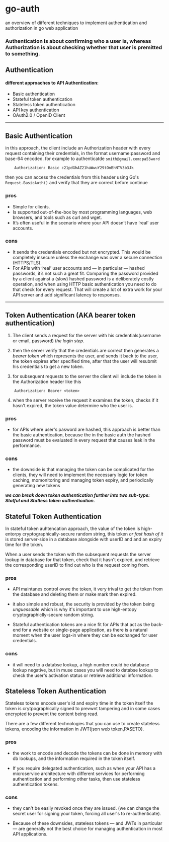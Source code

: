 # go-auth

an overview of different techniques to implement authentication and authorization in go web application

### Authentication is about confirming who a user is, whereas Authorization is about checking whether that user is premitted to something.

## Authentication

#### different approaches to API Authentication:

- Basic authentication
- Stateful token authentication
- Stateless token authentication
- API key authentication
- OAuth2.0 / OpenID Client

---

## Basic Authentication

in this approach, the client include an Authorization header with every request containing their credentials, in the format username:password and base-64 encoded.
for example to authenticatde `smith@gmail.com:pa55word`

```
    Authorization: Basic c21pdGhAZ21haWwuY29tOnBhNTV3b3Jk
```

then you can access the credentials from this header using Go's `Request.BasicAuth()` and verify that they are correct before continue

### pros

- Simple for clients.
- Is supported out-of-the-box by most programming languages, web browsers, and tools such as curl and wget.
- It’s often useful in the scenario where your API doesn’t have ‘real’ user accounts.

### cons

- It sends the credentials encoded but not encrypted. This would be completely insecure unless the exchange was over a secure connection (HTTPS/TLS).
- For APIs with ‘real’ user accounts and — in particular — hashed passwords, it’s not such a great fit. Comparing the password provided by a client against a (slow) hashed password is a deliberately costly operation, and when using HTTP basic authentication you need to do that check for every request. That will create a lot of extra work for your API server and add significant latency to responses.

---

## Token Authentication (AKA bearer token authentication)

1. The client sends a request for the server with his credentials(username or email, password) _the login step_.

2. then the server verify that the credentials are correct then generates a _bearer token_ which
   represents the user, and sends it back to the user, the token expires after specified time, after that the user will resubmit his credentials to get a new token.
3. for subsequent requests to the server the client will include the token in the Authorization header like this

```
    Authorization: Bearer <token>
```

4. when the server receive the request it examines the token, checks if it hasn't expired, the token value determine who the user is.

### pros

- for APIs where user's pasword are hashed, this approach is better than the basic authentication, because the in the basic auth the hashed password must be evaluated in every request that causes leak in the performance.

### cons

- the downside is that managing the token can be complicated for the clients, they will need to implement the necessary logic for token caching, momonitoring and managing token expiry, and periodically generating new tokens

<i>
    <strong>we can break down token authentication further into two sub-type: Statful and Statless token authentication.</strong>
</i>
<br />

## Stateful Token Authentication

In stateful token auhtencation approach, the value of the token is high-entorpy cryptographically-secure random string, this token _or fast hash of it_ is stored server-side in a database alongside with userID and and an expiry time for the token.

When a user sends the token with the subsequent requests the server lookup in database for that token, check that it hasn't expired, and retrieve the corresponding userID to find out who is the request coming from.

### pros

- API maintanes control ovwe the token, it very trival to get the token from the database and deleting them or make mark then expired.

- it also simple and robust, the security is provided by the token being _unguessable_ which is why it's important to use high-entopy cryptographiclly-secure random string.

- Stateful authentication tokens are a nice fit for APIs that act as the back-end for a website or single-page application, as there is a natural moment when the user logs-in where they can be exchanged for user credentials.

### cons

- it will need to a databse lookup, a high number could be database lookup negative, but in muse cases you will need to databse lookup to check the user's activation status or retrieve additional information.

## Stateless Token Authentication

Stateless tokens encode user's id and expiry time in the token itself the token is crytpographically signed to prevwnt tampering and in some cases encrypted to prevent the content being read.
<br/>

There are a few different technologies that you can use to create stateless tokens, encoding the information in JWT(json web token,PASETO).

### pros

- the work to encode and decode the tokens can be done in memory with db lookups, and the information required in the token itself.

- If you require delegated authentication, such as when your API has a microservice architecture with different services for performing authentication and performing other tasks, then use stateless authentication tokens.

### cons

- they can't be easily revoked once they are issued. (we can change the secret user for signing your token, forcing all user's to re-authenticate).

- Because of these downsides, stateless tokens — and JWTs in particular — are generally not the best choice for managing authentication in most API applications.
